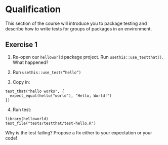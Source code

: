 # Qualification

This section of the course will introduce you to package testing and describe
how to write tests for groups of packages in an environment.

## Exercise 1

1. Re-open our `helloworld` package project. Run `usethis::use_testthat()`. What happened?

2. Run `usethis::use_test(“hello”)`

3. Copy in:

```
test_that("hello works", {
  expect_equal(hello("world"), "Hello, World!")
})
```

4. Run test: 

```
library(helloworld)
test_file("tests/testthat/test-hello.R")
```

Why is the test failing? Propose a fix either to your expectation or your code!


